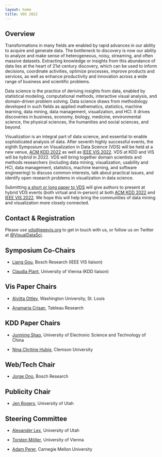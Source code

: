 ```yaml
---
layout: home
title: VDS 2022
---
```


## Overview

Transformations in many fields are enabled by rapid advances in our ability to acquire and generate data. The bottleneck to discovery is now our ability to analyze and make sense of heterogeneous, noisy, streaming, and often massive datasets. Extracting knowledge or insights from this abundance of data lies at the heart of 21st century discovery, which can be used to inform decisions, coordinate activities, optimize processes, improve products and services, as well as enhance productivity and innovation across a wide range of business and scientific problems.

Data science is the practice of deriving insights from data, enabled by statistical modeling, computational methods, interactive visual analysis, and domain-driven problem solving. Data science draws from methodology developed in such fields as applied mathematics, statistics, machine learning, data mining, data management, visualization, and HCI. It drives discoveries in business, economy, biology, medicine, environmental science, the physical sciences, the humanities and social sciences, and beyond.

Visualization is an integral part of data science, and essential to enable sophisticated analysis of data. After seventh highly successful events, the eighth Symposium on Visualization in Data Science (VDS) will be held at a new venue, [ACM KDD 2022](https://www.kdd.org/kdd2022/) as well as [IEEE VIS 2022](http://ieeevis.org/year/2022/welcome). VDS at KDD and VIS will be *hybrid* in 2022. VDS will bring together domain scientists and methods researchers (including data mining, visualization, usability and HCI, data management, statistics, machine learning, and software engineering) to discuss common interests, talk about practical issues, and identify open research problems in visualization in data science.

Submitting [a short or long paper to VDS](http://www.visualdatascience.org/2022/cfp/) will give authors to present at hybrid VDS events (both virtual and in-person) at both [ACM KDD 2022](https://www.kdd.org/kdd2022/) and [IEEE VIS 2022](http://ieeevis.org/year/2022/welcome).  We hope this will help bring the communities of data mining and visualization more closely connected.


## Contact & Registration

Please use [vds@ieeevis.org](mailto:vds@ieeevis.org) to get in touch with us, or follow us on Twitter at [@VisualDataSci](https://twitter.com/VisualDataSci).

## Symposium Co-Chairs

- [Liang Gou](https://scholar.google.com/citations?user=x3VK0fAAAAAJ&hl=en), Bosch Research (IEEE VIS liaison)

- [Claudia Plant](https://dm.cs.univie.ac.at/team/person/59835/), University of Vienna (KDD liaison)

## Vis Paper Chairs
- [Alvitta Ottley](http://visualdata.wustl.edu), Washington University, St. Louis

- [Anamaria Crisan](https://amcrisan.github.io/), Tableau Research

## KDD Paper Chairs
- [Junming Shao](https://dm.uestc.edu.cn/junming-shao/),  University of Electronic Science and Technology of China

- [Nina Chritine Hubig](https://sites.google.com/view/dzrpt-lab/about),  Clemson University

## Web/Tech Chair
- [Jorge Ono](https://vgc.poly.edu/~jhenrique/), Bosch Research

## Publicity Chair
- [Jen Rogers](https://vdl.sci.utah.edu/team/rogers/), University of Utah 

## Steering Committee
- [Alexander Lex](http://alexander-lex.net/), University of Utah

- [Torsten Möller](https://cs.univie.ac.at/Torsten.Möller), University of Vienna 

- [Adam Perer](http://perer.org/), Carnegie Mellon University 
